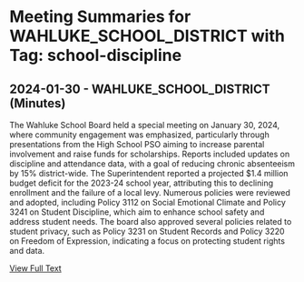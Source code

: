# Meeting Summaries for WAHLUKE_SCHOOL_DISTRICT with Tag: school-discipline

## 2024-01-30 - WAHLUKE_SCHOOL_DISTRICT (Minutes)

The Wahluke School Board held a special meeting on January 30, 2024, where community engagement was emphasized, particularly through presentations from the High School PSO aiming to increase parental involvement and raise funds for scholarships. Reports included updates on discipline and attendance data, with a goal of reducing chronic absenteeism by 15% district-wide. The Superintendent reported a projected $1.4 million budget deficit for the 2023-24 school year, attributing this to declining enrollment and the failure of a local levy. Numerous policies were reviewed and adopted, including Policy 3112 on Social Emotional Climate and Policy 3241 on Student Discipline, which aim to enhance school safety and address student needs. The board also approved several policies related to student privacy, such as Policy 3231 on Student Records and Policy 3220 on Freedom of Expression, indicating a focus on protecting student rights and data.

[View Full Text](https://raw.githubusercontent.com/VoronoiPerspectives/WashingtonStateSchoolBoardExplorer/refs/heads/main/data/countries/usa/states/wa/counties/grant/school_boards/wahluke_school_district/2024/2024-01-30-minutes.txt)

